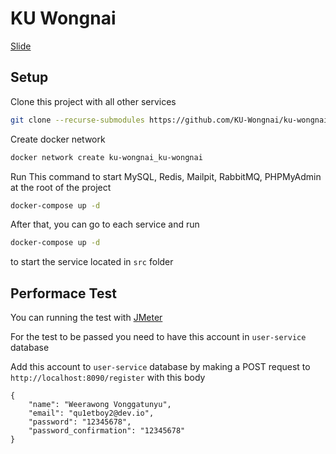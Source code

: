 # KU Wongnai

[Slide](https://www.canva.com/design/DAFyLdHz5nM/Ybhtk1yH4Sb0wa9ZQnzr1A/view?utm_content=DAFyLdHz5nM&utm_campaign=designshare&utm_medium=link&utm_source=editor)

## Setup

Clone this project with all other services

```sh
git clone --recurse-submodules https://github.com/KU-Wongnai/ku-wongnai.git
```

Create docker network

```sh
docker network create ku-wongnai_ku-wongnai
```

Run This command to start MySQL, Redis, Mailpit, RabbitMQ, PHPMyAdmin at the root of the project

```sh
docker-compose up -d
```

After that, you can go to each service and run

```sh
docker-compose up -d
```

to start the service located in `src` folder

## Performace Test

You can running the test with [JMeter](https://jmeter.apache.org/)

For the test to be passed you need to have this account in `user-service` database

Add this account to `user-service` database by making a POST request to `http://localhost:8090/register` with this body

```
{
    "name": "Weerawong Vonggatunyu",
    "email": "qu1etboy2@dev.io",
    "password": "12345678",
    "password_confirmation": "12345678"
}
```
